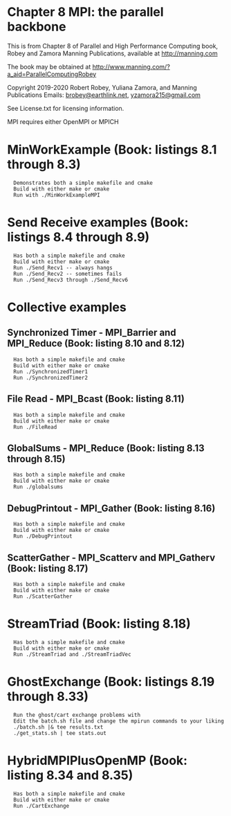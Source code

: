 # Chapter 8 MPI: the parallel backbone
This is from Chapter 8 of Parallel and High Performance Computing book, Robey and Zamora
Manning Publications, available at http://manning.com

The book may be obtained at
   http://www.manning.com/?a_aid=ParallelComputingRobey

Copyright 2019-2020 Robert Robey, Yuliana Zamora, and Manning Publications
Emails: brobey@earthlink.net, yzamora215@gmail.com

See License.txt for licensing information.

MPI requires either OpenMPI or MPICH

# MinWorkExample (Book: listings 8.1 through 8.3)
      Demonstrates both a simple makefile and cmake
      Build with either make or cmake
      Run with ./MinWorkExampleMPI

# Send Receive examples (Book: listings 8.4 through 8.9)
      Has both a simple makefile and cmake
      Build with either make or cmake
      Run ./Send_Recv1 -- always hangs
      Run ./Send_Recv2 -- sometimes fails
      Run ./Send_Recv3 through ./Send_Recv6

# Collective examples

## Synchronized Timer - MPI_Barrier and MPI_Reduce (Book: listing 8.10 and 8.12)
      Has both a simple makefile and cmake
      Build with either make or cmake
      Run ./SynchronizedTimer1
      Run ./SynchronizedTimer2

## File Read - MPI_Bcast (Book: listing 8.11)
      Has both a simple makefile and cmake
      Build with either make or cmake
      Run ./FileRead

## GlobalSums - MPI_Reduce (Book: listing 8.13 through 8.15)
      Has both a simple makefile and cmake
      Build with either make or cmake
      Run ./globalsums

## DebugPrintout - MPI_Gather (Book: listing 8.16)
      Has both a simple makefile and cmake
      Build with either make or cmake
      Run ./DebugPrintout

## ScatterGather - MPI_Scatterv and MPI_Gatherv (Book: listing 8.17)
      Has both a simple makefile and cmake
      Build with either make or cmake
      Run ./ScatterGather

# StreamTriad (Book: listing 8.18)
      Has both a simple makefile and cmake
      Build with either make or cmake
      Run ./StreamTriad and ./StreamTriadVec
      
# GhostExchange (Book: listings 8.19 through 8.33)
      Run the ghost/cart exchange problems with 
      Edit the batch.sh file and change the mpirun commands to your liking
      ./batch.sh |& tee results.txt
      ./get_stats.sh | tee stats.out

# HybridMPIPlusOpenMP (Book: listing 8.34 and 8.35)
      Has both a simple makefile and cmake
      Build with either make or cmake
      Run ./CartExchange
